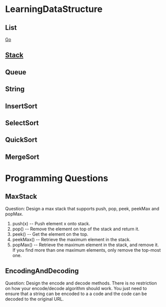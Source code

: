 # LearningDataStructure

## List
[Go](https://github.com/gucheng0712/LearningDataStructure/tree/master/DataStructureStudy/001-List)

## [Stack](https://github.com/gucheng0712/LearningDataStructure/tree/master/DataStructureStudy/002-Stack)

## Queue

## String

## InsertSort

## SelectSort

## QuickSort

## MergeSort

# Programming Questions
## MaxStack
    
Question: Design a max stack that supports push, pop, peek, peekMax and popMax.

1. push(x) -- Push element x onto stack.
2. pop() -- Remove the element on top of the stack and return it.
3. peek() -- Get the element on the top.
4. peekMax() -- Retrieve the maximum element in the stack.
5. popMax() -- Retrieve the maximum element in the stack, and remove it. If you find more than one maximum elements, only remove the top-most one.

## EncodingAndDecoding

Question: Design the encode and decode methods. There is no restriction on how your encode/decode algorithm should work. You just need to ensure that a string can be encoded to a a code and the code can be decoded to the original URL.

